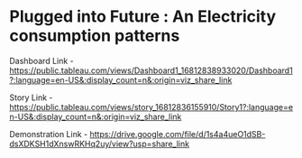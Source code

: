 # Plugged into Future : An Electricity consumption patterns


Dashboard Link  - https://public.tableau.com/views/Dashboard1_16812838933020/Dashboard1?:language=en-US&:display_count=n&:origin=viz_share_link

Story Link - https://public.tableau.com/views/story_16812836155910/Story1?:language=en-US&:display_count=n&:origin=viz_share_link

Demonstration Link - https://drive.google.com/file/d/1s4a4ueO1dSB-dsXDKSH1dXnswRKHq2uy/view?usp=share_link
